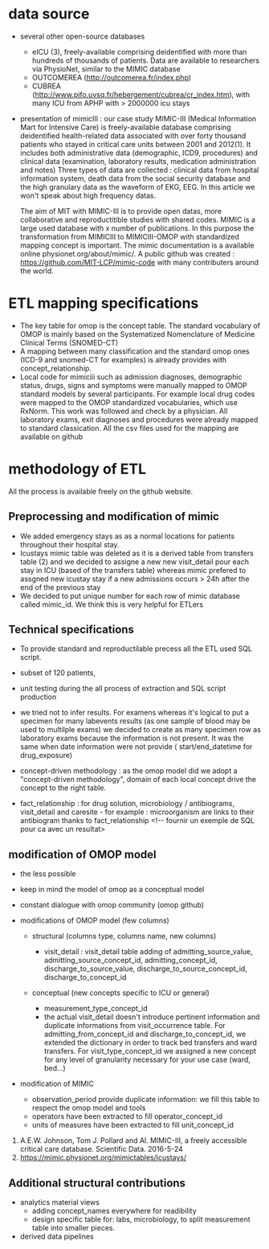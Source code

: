 # data source

- several other open-source databases
	- eICU (3), freely-available comprising deidentified with more than hundreds of thousands of patients. Data are available to researchers via PhysioNet, similar to the MIMIC database
	- OUTCOMEREA (http://outcomerea.fr/index.php)
	- CUBREA (http://www.pifo.uvsq.fr/hebergement/cubrea/cr_index.htm), with many ICU from APHP with > 2000000 icu stays

- presentation of mimicIII : our case study
  MIMIC-III (Medical Information Mart for Intensive Care) is freely-available database comprising deidentified 
  health-related data associated with over forty thousand patients who stayed in critical care units between 2001 and 2012(1).
  It includes both administrative data (demographic, ICD9, procedures) and clinical data (examination, laboratory results, medication administration and notes)
  Three types of data are collected : clinical data from hospital information system, death data from the social security database
  and the high granulary data as the waveform of EKG, EEG.
  In this article we won't speak about high frequency datas. 

  The aim of MIT with MIMIC-III is to provide open datas, more collaborative and reproductitible studies with shared codes. 
  MIMIC is a large used database with x number of publications.
  In this purpose the transformation from MIMICIII to MIMICIII-OMOP with standardized mapping concept is important.
  The mimic documentation is a available online physionet.org/about/mimic/. 
  A public github was created : https://github.com/MIT-LCP/mimic-code with many contributers around the world. 

# ETL mapping specifications
- The key table for omop is the concept table. The standard vocabulary of OMOP is mainly based on the Systematized Nomenclature of Medicine Clinical Terms (SNOMED-CT)
- A mapping between many classification and the standard omop ones (ICD-9 and snomed-CT for examples) is already provides with concept_relationship.
- Local code for mimiciii such as admission diagnoses, demographic status, drugs, signs and symptoms were manually mapped to OMOP standard models by several participants. For example local drug codes were mapped to the OMOP standardized vocabularies, which use RxNorm. This work was followed and check by a physician. All laboratory exams, exit diagnoses and procedures were already mapped to standard classication. All the csv files used for the mapping are available on github
	
# methodology of ETL

All the process is available freely on the github website.

## Preprocessing and modification of mimic

- We added emergency stays as as a normal locations for patients throughout their hospital stay.
- Icustays mimic table was deleted as it is a derived table from transfers table (2) and we decided to assigne a new new visit_detail pour each stay in ICU (based of the transfers table) whereas mimic prefered to assgned new icustay stay if a new admissions occurs > 24h after the end of the previous stay
- We decided to put unique number for each row of mimic database  called mimic_id. We think this is very helpful for ETLers

## Technical specifications
- To provide standard and reproductilable precess all the ETL used SQL script.
- subset of 120 patients, 
- unit testing during the all process of extraction and SQL script production

- we tried  not to infer results. For examens whereas it's logical to put a specimen for many labevents results (as one sample of blood may be used to multilple exams) we decided to create as many specimen row as laboratory exams because the information is not present. It was the same when date information were not provide ( start/end_datetime for drug_exposure)

- concept-driven methodology : as the omop model did we adopt a "concept-driven methodology", domain of each local concept drive the concept to the right table.

- fact_relationship : for drug solution, microbiology / antibiograms, visit_detail and caresite
		- for example : microorganism are links to their antibiogram thanks to fact_relationship
		  <!-- fournir un exemple de SQL pour ca avec un resultat>

## modification of OMOP model
- the less possible
- keep in mind the model of omop as a conceptual model
- constant dialogue with omop community (omop github) 

- modifications of OMOP model (few columns) 
	- structural (columns type, columns name, new columns)
		- visit_detail : visit_detail table adding of admitting_source_value, admitting_source_concept_id, admitting_concept_id, discharge_to_source_value, discharge_to_source_concept_id, discharge_to_concept_id

	- conceptual (new concepts specific to ICU or general)
		- measurement_type_concept_id
		- the actual visit_detail doesn't introduce pertinent information and duplicate informations from visit_occurrence table. For admitting_from_concept_id and discharge_to_concept_id, we extended the dictionary in order to track bed transfers and ward transfers. For visit_type_concept_id we assigned a new concept for any level of granularity necessary for your use case (ward, bed...) 
		<!-- Fournir un example de visit_detail-->

- modification of MIMIC
	- observation_period provide duplicate information: we fill this table to respect the omop model and tools
	- operators have been extracted to fill operator_concept_id
	- units of measures have been extracted to fill unit_concept_id
	
1. A.E.W. Johnson, Tom J. Pollard and Al. MIMIC-III, a freely accessible critical care database. Scientific Data. 2016-5-24
2. https://mimic.physionet.org/mimictables/icustays/

## Additional structural contributions
- analytics material views
	- adding concept_names everywhere for readibility
	- design specific table for: labs, microbiology, to split measurement table into smaller pieces.
- derived data pipelines
